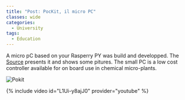 ```yaml
---
title: "Post: PocKit, il micro PC"
classes: wide
categories:
  - University
tags:
  - Education
---
```


 A micro pC based on your Rasperry PY was build and developped. The [Source](https://www.tomshw.it/hardware/pockit-il-micro-pc-modulare-ora-funziona-anche-con-raspberry-pi/) presents it and shows some pitures. The small PC is a low cost controller available for on board use in chemical micro-plants.
 
![Pokit](https://www.tomshw.it/images/images/2021/03/pockit-raspberry-pi-compute-module-150754.hero.webp)

{% include video id="L1Ui-y8ajJ0" provider="youtube" %}

